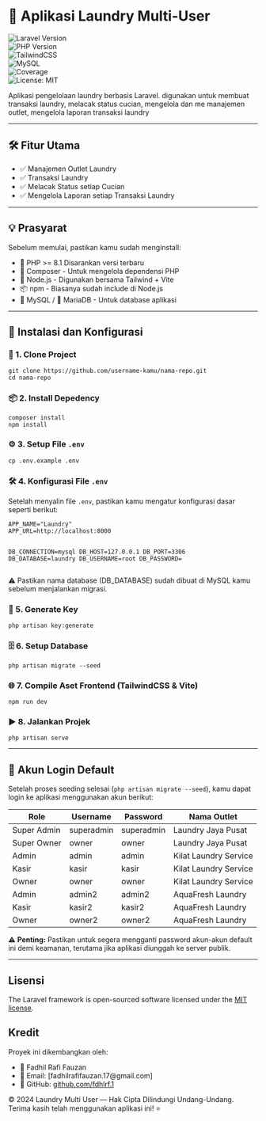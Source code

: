 <h1 class="code-line" data-line-start=0 data-line-end=1 ><a id="_Aplikasi_Laundry_MultiUser_0"></a>🧺 Aplikasi Laundry Multi-User</h1>
<p class="has-line-data" data-line-start="2" data-line-end="8"><img src="https://img.shields.io/badge/Laravel-10.x-red" alt="Laravel Version"><br>
<img src="https://img.shields.io/badge/PHP-%5E8.1-blue" alt="PHP Version"><br>
<img src="https://img.shields.io/badge/Style-TailwindCSS-38bdf8" alt="TailwindCSS"><br>
<img src="https://img.shields.io/badge/Database-MySQL-yellow?logo=mysql" alt="MySQL"><br>
<img src="https://img.shields.io/badge/Test%20Coverage-90%25-brightgreen" alt="Coverage"><br>
<img src="https://img.shields.io/badge/License-MIT-yellow.svg" alt="License: MIT"></p>
<p class="has-line-data" data-line-start="9" data-line-end="10">Aplikasi pengelolaan laundry berbasis Laravel. digunakan untuk membuat transaksi laundry, melacak status cucian, mengelola dan me manajemen outlet, mengelola laporan transaksi laundry</p>
<hr>
<h2 class="code-line" data-line-start=13 data-line-end=14 ><a id="_Fitur_Utama_13"></a>🛠️ Fitur Utama</h2>
<ul>
<li class="has-line-data" data-line-start="15" data-line-end="16">✅ Manajemen Outlet Laundry</li>
<li class="has-line-data" data-line-start="16" data-line-end="17">✅ Transaksi Laundry</li>
<li class="has-line-data" data-line-start="17" data-line-end="18">✅ Melacak Status setiap Cucian</li>
<li class="has-line-data" data-line-start="18" data-line-end="19">✅ Mengelola Laporan setiap Transaksi Laundry</li>
</ul>
<hr>
<h2 class="code-line" data-line-start=21 data-line-end=22 ><a id="_Prasyarat_21"></a>💡 Prasyarat</h2>
<p class="has-line-data" data-line-start="23" data-line-end="24">Sebelum memulai, pastikan kamu sudah menginstall:</p>
<ul>
<li class="has-line-data" data-line-start="25" data-line-end="26">🐘 PHP    &gt;= 8.1  Disarankan versi terbaru</li>
<li class="has-line-data" data-line-start="26" data-line-end="27">🎼 Composer   -   Untuk mengelola dependensi PHP</li>
<li class="has-line-data" data-line-start="27" data-line-end="28">🧰 Node.js    -   Digunakan bersama Tailwind + Vite</li>
<li class="has-line-data" data-line-start="28" data-line-end="29">📦 npm    -   Biasanya sudah include di Node.js</li>
<li class="has-line-data" data-line-start="29" data-line-end="31">🐬 MySQL / 🐳 MariaDB -   Untuk database aplikasi</li>
</ul>
<hr>
<h2 class="code-line" data-line-start=33 data-line-end=34 ><a id="_Instalasi_dan_Konfigurasi_33"></a>🚀 Instalasi dan Konfigurasi</h2>
<h3 class="code-line" data-line-start=35 data-line-end=36 ><a id="_1_Clone_Project_35"></a>🧱 1. Clone Project</h3>
<pre><code class="has-line-data" data-line-start="38" data-line-end="41" class="language-bash">git <span class="hljs-built_in">clone</span> https://github.com/username-kamu/nama-repo.git
<span class="hljs-built_in">cd</span> nama-repo
</code></pre>
<h3 class="code-line" data-line-start=42 data-line-end=43 ><a id="_2_Install_Depedency_42"></a>📦 2. Install Depedency</h3>
<pre><code class="has-line-data" data-line-start="44" data-line-end="47" class="language-bash">composer install
npm install
</code></pre>
<h3 class="code-line" data-line-start=48 data-line-end=49 ><a id="_3_Setup_File_env_48"></a>⚙️ 3. Setup File <code>.env</code></h3>
<pre><code class="has-line-data" data-line-start="50" data-line-end="52" class="language-bash">cp .env.example .env
</code></pre>
<h3 class="code-line" data-line-start=53 data-line-end=54 ><a id="_4_Konfigurasi_File_env_53"></a>🛠️ 4. Konfigurasi File <code>.env</code></h3>
<p class="has-line-data" data-line-start="55" data-line-end="56">Setelah menyalin file <code>.env</code>, pastikan kamu mengatur konfigurasi dasar seperti berikut:</p>
<pre><code class="has-line-data" data-line-start="58" data-line-end="68" class="language-env">APP_NAME=&quot;Laundry&quot;
APP_URL=http://localhost:8000

DB_CONNECTION=mysql
DB_HOST=127.0.0.1
DB_PORT=3306
DB_DATABASE=laundry
DB_USERNAME=root
DB_PASSWORD=
</code></pre>
<p class="has-line-data" data-line-start="68" data-line-end="69">⚠️ Pastikan nama database (DB_DATABASE) sudah dibuat di MySQL kamu sebelum menjalankan migrasi.</p>
<h3 class="code-line" data-line-start=70 data-line-end=71 ><a id="_5_Generate_Key_70"></a>🔐 5. Generate Key</h3>
<pre><code class="has-line-data" data-line-start="72" data-line-end="74" class="language-bash">php artisan key:generate
</code></pre>
<h3 class="code-line" data-line-start=75 data-line-end=76 ><a id="_6_Setup_Database_75"></a>🗄 6. Setup Database</h3>
<pre><code class="has-line-data" data-line-start="77" data-line-end="79" class="language-bash">php artisan migrate --seed
</code></pre>
<h3 class="code-line" data-line-start=80 data-line-end=81 ><a id="_7_Compile_Aset_Frontend_TailwindCSS__Vite_80"></a>🌐 7. Compile Aset Frontend (TailwindCSS &amp; Vite)</h3>
<pre><code class="has-line-data" data-line-start="82" data-line-end="84" class="language-bash">npm run dev
</code></pre>
<h3 class="code-line" data-line-start=85 data-line-end=86 ><a id="_8_Jalankan_Projek_85"></a>▶️ 8. Jalankan Projek</h3>
<pre><code class="has-line-data" data-line-start="87" data-line-end="89" class="language-bash">php artisan serve
</code></pre>
<hr>
<h2 class="code-line" data-line-start=92 data-line-end=93 ><a id="_Akun_Login_Default_92"></a>🔐 Akun Login Default</h2>
<p class="has-line-data" data-line-start="94" data-line-end="95">Setelah proses seeding selesai (<code>php artisan migrate --seed</code>), kamu dapat login ke aplikasi menggunakan akun berikut:</p>
<table class="table table-striped table-bordered">
<thead>
<tr>
<th>Role</th>
<th>Username</th>
<th>Password</th>
<th>Nama Outlet</th>
</tr>
</thead>
<tbody>
<tr>
<td>Super Admin</td>
<td>superadmin</td>
<td>superadmin</td>
<td>Laundry Jaya Pusat</td>
</tr>
<tr>
<td>Super Owner</td>
<td>owner</td>
<td>owner</td>
<td>Laundry Jaya Pusat</td>
</tr>
<tr>
<td>Admin</td>
<td>admin</td>
<td>admin</td>
<td>Kilat Laundry Service</td>
</tr>
<tr>
<td>Kasir</td>
<td>kasir</td>
<td>kasir</td>
<td>Kilat Laundry Service</td>
</tr>
<tr>
<td>Owner</td>
<td>owner</td>
<td>owner</td>
<td>Kilat Laundry Service</td>
</tr>
<tr>
<td>Admin</td>
<td>admin2</td>
<td>admin2</td>
<td>AquaFresh Laundry</td>
</tr>
<tr>
<td>Kasir</td>
<td>kasir2</td>
<td>kasir2</td>
<td>AquaFresh Laundry</td>
</tr>
<tr>
<td>Owner</td>
<td>owner2</td>
<td>owner2</td>
<td>AquaFresh Laundry</td>
</tr>
</tbody>
</table>
<p class="has-line-data" data-line-start="107" data-line-end="108">⚠️ <strong>Penting:</strong> Pastikan untuk segera mengganti password akun-akun default ini demi keamanan, terutama jika aplikasi diunggah ke server publik.</p>
<hr>
<h2 class="code-line" data-line-start=111 data-line-end=112 ><a id="Lisensi_111"></a>Lisensi</h2>
<p class="has-line-data" data-line-start="113" data-line-end="114">The Laravel framework is open-sourced software licensed under the <a href="https://opensource.org/licenses/MIT">MIT license</a>.</p>
<h2 class="code-line" data-line-start=115 data-line-end=116 ><a id="Kredit_115"></a>Kredit</h2>
<p class="has-line-data" data-line-start="116" data-line-end="117">Proyek ini dikembangkan oleh:</p>
<ul>
<li class="has-line-data" data-line-start="118" data-line-end="119">👤 Fadhil Rafi Fauzan</li>
<li class="has-line-data" data-line-start="119" data-line-end="120">📧 Email: [fadhilrafifauzan.17@gmail.com]</li>
<li class="has-line-data" data-line-start="120" data-line-end="122">🐙 GitHub: <a href="http://github.com/fdhlrf.1">github.com/fdhlrf.1</a></li>
</ul>
<p class="has-line-data" data-line-start="122" data-line-end="124">© 2024 Laundry Multi User — Hak Cipta Dilindungi Undang-Undang.<br>
Terima kasih telah menggunakan aplikasi ini! ⭐</p>
